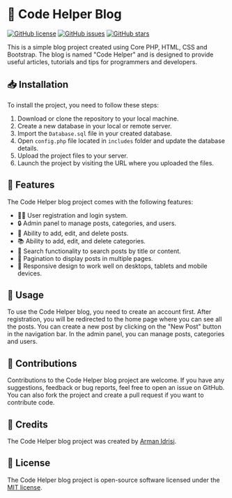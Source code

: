 # 🚀 Code Helper Blog

[![GitHub license](https://img.shields.io/badge/license-MIT-blue.svg)](https://github.com/Armanidrisi/Code-Helper-Blog/blob/main/LICENSE)
[![GitHub issues](https://img.shields.io/github/issues/Armanidrisi/Code-Helper-Blog.svg)](https://github.com/Armanidrisi/Code-Helper-Blog/issues)
[![GitHub stars](https://img.shields.io/github/stars/Armanidrisi/Code-Helper-Blog.svg)](https://github.com/Armanidrisi/Code-Helper-Blog/stargazers)

This is a simple blog project created using Core PHP, HTML, CSS and Bootstrap. The blog is named "Code Helper" and is designed to provide useful articles, tutorials and tips for programmers and developers.

## 📥 Installation

To install the project, you need to follow these steps:

1. Download or clone the repository to your local machine.
2. Create a new database in your local or remote server.
3. Import the `Database.sql` file in your created database.
4. Open `config.php` file located in `includes` folder and update the database details.
5. Upload the project files to your server.
6. Launch the project by visiting the URL where you uploaded the files.

## 🌟 Features

The Code Helper blog project comes with the following features:

* 🙍‍♂️ User registration and login system.
* 🔒 Admin panel to manage posts, categories, and users.
* 📝 Ability to add, edit, and delete posts.
* 📚 Ability to add, edit, and delete categories.
* 🔎 Search functionality to search posts by title or content.
* 📑 Pagination to display posts in multiple pages.
* 📱 Responsive design to work well on desktops, tablets and mobile devices.

## 🚀 Usage

To use the Code Helper blog, you need to create an account first. After registration, you will be redirected to the home page where you can see all the posts. You can create a new post by clicking on the "New Post" button in the navigation bar. In the admin panel, you can manage posts, categories and users.

## 🤝 Contributions

Contributions to the Code Helper blog project are welcome. If you have any suggestions, feedback or bug reports, feel free to open an issue on GitHub. You can also fork the project and create a pull request if you want to contribute code.

## 🎉 Credits

The Code Helper blog project was created by [Arman Idrisi](https://github.com/Armanidrisi).

## 📄 License

The Code Helper blog project is open-source software licensed under the [MIT license](https://opensource.org/licenses/MIT).
